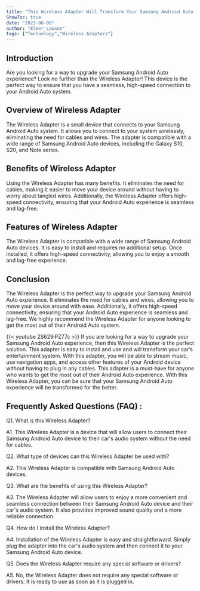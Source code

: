 ```yaml
---
title: "This Wireless Adapter Will Transform Your Samsung Android Auto Experience!"
ShowToc: true 
date: "2023-06-09"
author: "Elmer Lawson" 
tags: ["Technology","Wireless Adapters"]
---
```

## Introduction
Are you looking for a way to upgrade your Samsung Android Auto experience? Look no further than the Wireless Adapter! This device is the perfect way to ensure that you have a seamless, high-speed connection to your Android Auto system. 

## Overview of Wireless Adapter
The Wireless Adapter is a small device that connects to your Samsung Android Auto system. It allows you to connect to your system wirelessly, eliminating the need for cables and wires. The adapter is compatible with a wide range of Samsung Android Auto devices, including the Galaxy S10, S20, and Note series.

## Benefits of Wireless Adapter
Using the Wireless Adapter has many benefits. It eliminates the need for cables, making it easier to move your device around without having to worry about tangled wires. Additionally, the Wireless Adapter offers high-speed connectivity, ensuring that your Android Auto experience is seamless and lag-free. 

## Features of Wireless Adapter
The Wireless Adapter is compatible with a wide range of Samsung Android Auto devices. It is easy to install and requires no additional setup. Once installed, it offers high-speed connectivity, allowing you to enjoy a smooth and lag-free experience. 

## Conclusion
The Wireless Adapter is the perfect way to upgrade your Samsung Android Auto experience. It eliminates the need for cables and wires, allowing you to move your device around with ease. Additionally, it offers high-speed connectivity, ensuring that your Android Auto experience is seamless and lag-free. We highly recommend the Wireless Adapter for anyone looking to get the most out of their Android Auto system.

{{< youtube 2S629iPZ77c >}} 
If you are looking for a way to upgrade your Samsung Android Auto experience, then this Wireless Adapter is the perfect solution. This adapter is easy to install and use and will transform your car’s entertainment system. With this adapter, you will be able to stream music, use navigation apps, and access other features of your Android device without having to plug in any cables. This adapter is a must-have for anyone who wants to get the most out of their Android Auto experience. With this Wireless Adapter, you can be sure that your Samsung Android Auto experience will be transformed for the better.

## Frequently Asked Questions (FAQ) :
Q1. What is this Wireless Adapter?

A1. This Wireless Adapter is a device that will allow users to connect their Samsung Android Auto device to their car's audio system without the need for cables.

Q2. What type of devices can this Wireless Adapter be used with?

A2. This Wireless Adapter is compatible with Samsung Android Auto devices.

Q3. What are the benefits of using this Wireless Adapter?

A3. The Wireless Adapter will allow users to enjoy a more convenient and seamless connection between their Samsung Android Auto device and their car's audio system. It also provides improved sound quality and a more reliable connection.

Q4. How do I install the Wireless Adapter?

A4. Installation of the Wireless Adapter is easy and straightforward. Simply plug the adapter into the car's audio system and then connect it to your Samsung Android Auto device.

Q5. Does the Wireless Adapter require any special software or drivers?

A5. No, the Wireless Adapter does not require any special software or drivers. It is ready to use as soon as it is plugged in.


